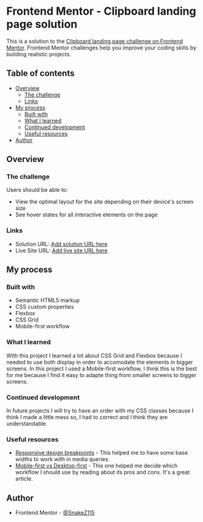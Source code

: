 # Frontend Mentor - Clipboard landing page solution

This is a solution to the [Clipboard landing page challenge on Frontend Mentor](https://www.frontendmentor.io/challenges/clipboard-landing-page-5cc9bccd6c4c91111378ecb9). Frontend Mentor challenges help you improve your coding skills by building realistic projects. 

## Table of contents

- [Overview](#overview)
  - [The challenge](#the-challenge)
  - [Links](#links)
- [My process](#my-process)
  - [Built with](#built-with)
  - [What I learned](#what-i-learned)
  - [Continued development](#continued-development)
  - [Useful resources](#useful-resources)
- [Author](#author)

## Overview

### The challenge

Users should be able to:

- View the optimal layout for the site depending on their device's screen size
- See hover states for all interactive elements on the page

### Links

- Solution URL: [Add solution URL here](https://your-solution-url.com)
- Live Site URL: [Add live site URL here](https://your-live-site-url.com)

## My process

### Built with

- Semantic HTML5 markup
- CSS custom properties
- Flexbox
- CSS Grid
- Mobile-first workflow

### What I learned

With this project I learned a lot about CSS Grid and Flexbox because I needed to use both display in order to accomodate the elements in bigger screens. In this project I used a Mobile-first workflow, I think this is the best for me because I find it easy to adapte thing from smaller screens to bigger screens.

### Continued development

In future projects I will try to have an order with my CSS classes because I think I made a little mess so, I had to correct and I think they are understandable.

### Useful resources

- [Responsive design breakpoints](https://dev.to/gerryleonugroho/responsive-design-breakpoints-2025-playbook-53ih) - This helped me to have some base widths to work with in media queries.
- [Mobile-first vs Desktop-first](https://franciscoamk.com/mobile-first-vs-desktop-first/) - This one helped me decide which workflow I should use by reading about its pros and cons. It's a great article.

## Author

- Frontend Mentor - [@SnakeZ115](https://www.frontendmentor.io/profile/SnakeZ115)


